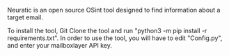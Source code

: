 Neuratic is an open source OSint tool designed to find information about a target email.

To install the tool, Git Clone the tool and run "python3 -m pip install -r requirements.txt".
In order to use the tool, you will have to edit "Config.py", and enter your mailboxlayer API key.
